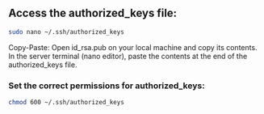 ## Access the authorized_keys file:

```bash
sudo nano ~/.ssh/authorized_keys
```

Copy-Paste: Open id_rsa.pub on your local machine and copy its contents. In the server terminal (nano editor), paste the contents at the end of the authorized_keys file.

### Set the correct permissions for authorized_keys:

```bash
chmod 600 ~/.ssh/authorized_keys
```

